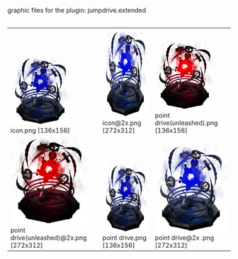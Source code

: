 graphic files for the plugin: jumpdrive.extended<br>
<br>
<table>
	<tr valign="bottom">
		<td><a href="https://github.com/Nova1422/plugins/blob/main/myplugins/jumpdrive.extended/icon.png"><img src="https://raw.githubusercontent.com/Nova1422/plugins/refs/heads/main/myplugins/jumpdrive.extended/icon.png" width="136" height="156"></a><br>
		icon.png [136x156]</td>
		<td><a href="https://github.com/Nova1422/plugins/blob/main/myplugins/jumpdrive.extended/icon@2x.png"><img src="https://raw.githubusercontent.com/Nova1422/plugins/refs/heads/main/myplugins/jumpdrive.extended/icon@2x.png" height="200"></a><br>
		icon@2x.png [272x312]</td>
		<td><a href="https://github.com/Nova1422/plugins/blob/main/myplugins/jumpdrive.extended/images/outfit/point drive(unleashed).png"><img src="https://raw.githubusercontent.com/Nova1422/plugins/refs/heads/main/myplugins/jumpdrive.extended/images/outfit/point drive(unleashed).png" width="136" height="156"></a><br>
		point drive(unleashed).png [136x156]</td>
	</tr>
	<tr valign="bottom">
		<td><a href="https://github.com/Nova1422/plugins/blob/main/myplugins/jumpdrive.extended/images/outfit/point drive(unleashed)@2x.png"><img src="https://raw.githubusercontent.com/Nova1422/plugins/refs/heads/main/myplugins/jumpdrive.extended/images/outfit/point drive(unleashed)@2x.png" height="200"></a><br>
		point drive(unleashed)@2x.png [272x312]</td>
		<td><a href="https://github.com/Nova1422/plugins/blob/main/myplugins/jumpdrive.extended/images/outfit/point drive.png"><img src="https://raw.githubusercontent.com/Nova1422/plugins/refs/heads/main/myplugins/jumpdrive.extended/images/outfit/point drive.png" width="136" height="156"></a><br>
		point drive.png [136x156]</td>
		<td><a href="https://github.com/Nova1422/plugins/blob/main/myplugins/jumpdrive.extended/images/outfit/point drive@2x .png"><img src="https://raw.githubusercontent.com/Nova1422/plugins/refs/heads/main/myplugins/jumpdrive.extended/images/outfit/point drive@2x .png" height="200"></a><br>
		point drive@2x .png [272x312]</td>
	</tr>
</table>
